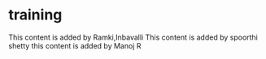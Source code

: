 # training

This content is added by Ramki,Inbavalli
This content is added by spoorthi shetty
this content is added by Manoj R